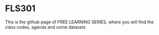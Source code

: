 # FLS301
This is the github page of FREE LEARNING SERIES, where you will find the class codes, agenda and some datasets
